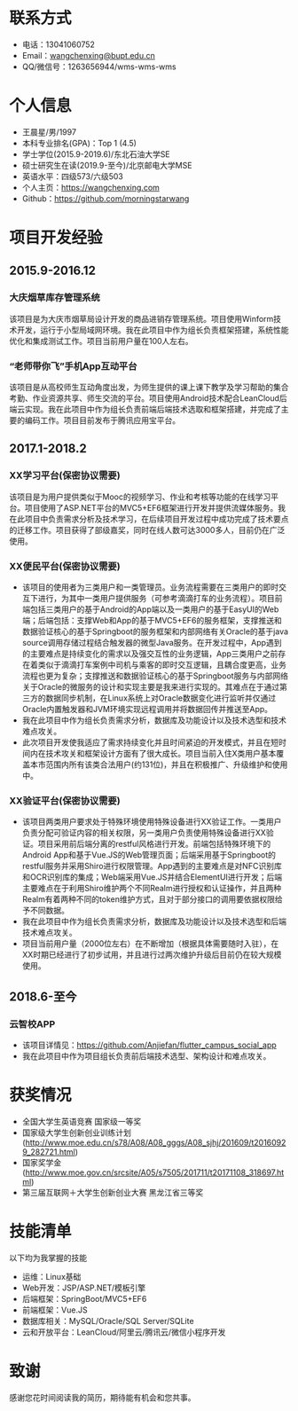 # 联系方式
- 电话：13041060752
- Email：wangchenxing@bupt.edu.cn
- QQ/微信号：1263656944/wms-wms-wms
# 个人信息
 - 王晨星/男/1997 
 - 本科专业排名(GPA)：Top 1 (4.5)
 - 学士学位(2015.9-2019.6)/东北石油大学SE
 - 硕士研究生在读(2019.9-至今)/北京邮电大学MSE
 - 英语水平：四级573/六级503
 - 个人主页：https://wangchenxing.com
 - Github：https://github.com/morningstarwang
# 项目开发经验
## 2015.9-2016.12
### 大庆烟草库存管理系统 
该项目是为大庆市烟草局设计开发的商品进销存管理系统。项目使用Winform技术开发，运行于小型局域网环境。我在此项目中作为组长负责框架搭建，系统性能优化和集成测试工作。项目当前用户量在100人左右。
### “老师带你飞”手机App互动平台 
该项目是从高校师生互动角度出发，为师生提供的课上课下教学及学习帮助的集合考勤、作业资源共享、师生交流的平台。项目使用Android技术配合LeanCloud后端云实现。我在此项目中作为组长负责前端后端技术选取和框架搭建，并完成了主要的编码工作。项目目前发布于腾讯应用宝平台。
## 2017.1-2018.2
### XX学习平台(保密协议需要)
该项目是为用户提供类似于Mooc的视频学习、作业和考核等功能的在线学习平台。项目使用了ASP.NET平台的MVC5+EF6框架进行开发并提供流媒体服务。我在此项目中负责需求分析及技术学习，在后续项目开发过程中成功完成了技术要点的迁移工作。项目获得了部级嘉奖，同时在线人数可达3000多人，目前仍在广泛使用。
### XX便民平台(保密协议需要)
- 该项目的使用者为三类用户和一类管理员。业务流程需要在三类用户的即时交互下进行，为其中一类用户提供服务（可参考滴滴打车的业务流程）。项目前端包括三类用户的基于Android的App端以及一类用户的基于EasyUI的Web端；后端包括：支撑Web和App的基于MVC5+EF6的服务框架，支撑推送和数据验证核心的基于Springboot的服务框架和内部网络有关Oracle的基于java source调用存储过程结合触发器的微型Java服务。在开发过程中，App遇到的主要难点是持续变化的需求以及强交互性的业务逻辑，App三类用户之前存在着类似于滴滴打车案例中司机与乘客的即时交互逻辑，且耦合度更高，业务流程也更为复杂；支撑推送和数据验证核心的基于Springboot服务与内部网络关于Oracle的微服务的设计和实现主要是我来进行实现的。其难点在于通过第三方的数据同步机制，在Linux系统上对Oracle数据变化进行监听并仅通过Oracle内置触发器和JVM环境实现远程调用并将数据回传并推送至App。
- 我在此项目中作为组长负责需求分析，数据库及功能设计以及技术选型和技术难点攻关。
- 此次项目开发使我适应了需求持续变化并且时间紧迫的开发模式，并且在短时间内在技术攻关和框架设计方面有了很大成长。项目当前入住X类用户基本覆盖本市范围内所有该类合法用户(约131位)，并且在积极推广、升级维护和使用中。
### XX验证平台(保密协议需要)
- 该项目两类用户要求处于特殊环境使用特殊设备进行XX验证工作。一类用户负责分配可验证内容的相关权限，另一类用户负责使用特殊设备进行XX验证。项目采用前后端分离的restful风格进行开发。前端包括特殊环境下的Android App和基于Vue.JS的Web管理页面；后端采用基于Springboot的restful服务并采用Shiro进行权限管理。App遇到的主要难点是对NFC识别库和OCR识别库的集成；Web端采用Vue.JS并结合ElementUI进行开发；后端主要难点在于利用Shiro维护两个不同Realm进行授权和认证操作，并且两种Realm有着两种不同的token维护方式，且对于部分接口的调用要依据权限给予不同数据。
- 我在此项目中作为组长负责需求分析，数据库及功能设计以及技术选型和后端技术难点攻关。
- 项目当前用户量（2000位左右）在不断增加（根据具体需要随时入驻），在XX时期已经进行了初步试用，并且进行过两次维护升级后目前仍在较大规模使用。
## 2018.6-至今
### 云智校APP
- 该项目详情见：https://github.com/Anjiefan/flutter_campus_social_app
- 我在此项目中作为项目组长负责前后端技术选型、架构设计和难点攻关。

# 获奖情况
  - 全国大学生英语竞赛 国家级一等奖
  - 国家级大学生创新创业训练计划(http://www.moe.edu.cn/s78/A08/A08_gggs/A08_sjhj/201609/t20160929_282721.html)
  - 国家奖学金(http://www.moe.gov.cn/srcsite/A05/s7505/201711/t20171108_318697.html)
- 第三届互联网＋大学生创新创业大赛 黑龙江省三等奖
# 技能清单
以下均为我掌握的技能
- 运维：Linux基础
- Web开发：JSP/ASP.NET/模板引擎
- 后端框架：SpringBoot/MVC5+EF6
- 前端框架：Vue.JS
- 数据库相关：MySQL/Oracle/SQL Server/SQLite
- 云和开放平台：LeanCloud/阿里云/腾讯云/微信小程序开发
# 致谢
感谢您花时间阅读我的简历，期待能有机会和您共事。
      
